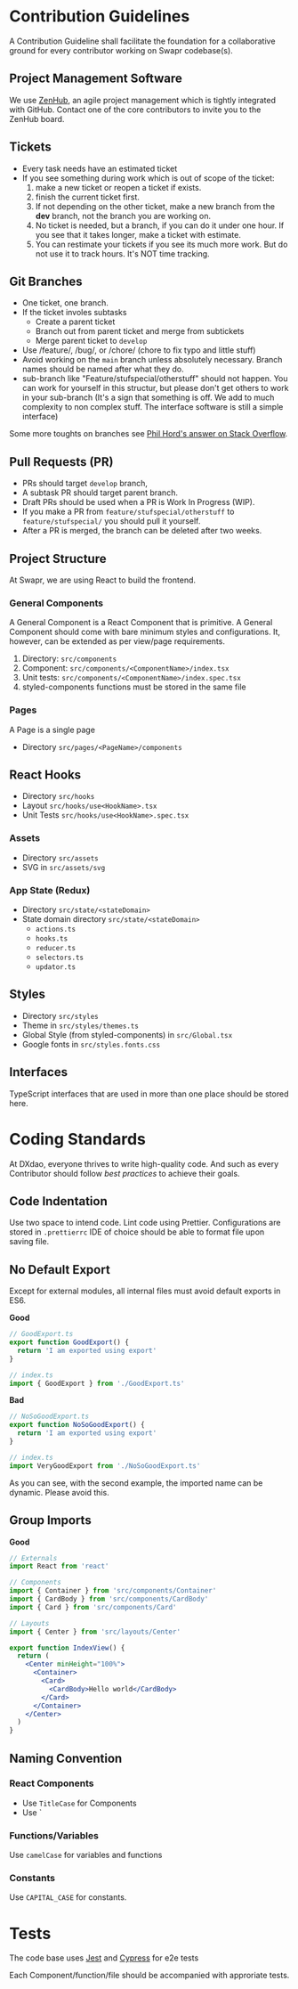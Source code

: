 # Contribution Guidelines

A Contribution Guideline shall facilitate the foundation for a collaborative ground for every contributor working on Swapr codebase(s).

## Project Management Software

We use [ZenHub](https://zenhub.com), an agile project management which is tightly integrated with GitHub. Contact one of the core contributors to invite you to the ZenHub board.

## Tickets

- Every task needs have an estimated ticket
- If you see something during work which is out of scope of the ticket:
  1. make a new ticket or reopen a ticket if exists.
  2. finish the current ticket first.
  3. If not depending on the other ticket, make a new branch from the **dev** branch, not the branch you are working on.
  4. No ticket is needed, but a branch, if you can do it under one hour. If you see that it takes longer, make a ticket with estimate.
  5. You can restimate your tickets if you see its much more work. But do not use it to track hours. It's NOT time tracking.

## Git Branches

- One ticket, one branch.
- If the ticket involes subtasks
  - Create a parent ticket
  - Branch out from parent ticket and merge from subtickets
  - Merge parent ticket to `develop`
- Use /feature/, /bug/, or /chore/ (chore to fix typo and little stuff)
- Avoid working on the `main` branch unless absolutely necessary. Branch names should be named after what they do.
- sub-branch like "Feature/stufspecial/otherstuff" should not happen. You can work for yourself in this structur, but please don't get others to work in your sub-branch (It's a sign that something is off. We add to much complexity to non complex stuff. The interface software is still a simple interface)

Some more toughts on branches see [Phil Hord's answer on Stack Overflow](https://stackoverflow.com/a/6065944/2151050).

## Pull Requests (PR)

- PRs should target `develop` branch,
- A subtask PR should target parent branch.
- Draft PRs should be used when a PR is Work In Progress (WIP).
- If you make a PR from `feature/stufspecial/otherstuff` to `feature/stufspecial/` you should pull it yourself.
- After a PR is merged, the branch can be deleted after two weeks.

## Project Structure

At Swapr, we are using React to build the frontend.

### General Components

A General Component is a React Component that is primitive. A General Component should come with bare minimum styles and configurations. It, however, can be extended as per view/page requirements.

1. Directory: `src/components`
2. Component: `src/components/<ComponentName>/index.tsx`
3. Unit tests: `src/components/<ComponentName>/index.spec.tsx`
4. styled-components functions must be stored in the same file

### Pages

A Page is a single page

- Directory `src/pages/<PageName>/components`

## React Hooks

- Directory `src/hooks`
- Layout `src/hooks/use<HookName>.tsx`
- Unit Tests `src/hooks/use<HookName>.spec.tsx`

### Assets

- Directory `src/assets`
- SVG in `src/assets/svg`

### App State (Redux)

- Directory `src/state/<stateDomain>`
- State domain directory `src/state/<stateDomain>`
  - `actions.ts`
  - `hooks.ts`
  - `reducer.ts`
  - `selectors.ts`
  - `updator.ts`

## Styles

- Directory `src/styles`
- Theme in `src/styles/themes.ts`
- Global Style (from styled-components) in `src/Global.tsx`
- Google fonts in `src/styles.fonts.css`

## Interfaces

TypeScript interfaces that are used in more than one place should be stored here.

# Coding Standards

At DXdao, everyone thrives to write high-quality code. And such as every Contributor should follow _best practices_ to achieve their goals.

## Code Indentation

Use two space to intend code. Lint code using Prettier. Configurations are stored in `.prettierrc` IDE of choice should be able to format file upon saving file.

## No Default Export

Except for external modules, all internal files must avoid default exports in ES6.

**Good**

```jsx
// GoodExport.ts
export function GoodExport() {
  return 'I am exported using export'
}

// index.ts
import { GoodExport } from './GoodExport.ts'
```

**Bad**

```jsx
// NoSoGoodExport.ts
export function NoSoGoodExport() {
  return 'I am exported using export'
}

// index.ts
import VeryGoodExport from './NoSoGoodExport.ts'
```

As you can see, with the second example, the imported name can be dynamic. Please avoid this.

## Group Imports

**Good**

```jsx
// Externals
import React from 'react'

// Components
import { Container } from 'src/components/Container'
import { CardBody } from 'src/components/CardBody'
import { Card } from 'src/components/Card'

// Layouts
import { Center } from 'src/layouts/Center'

export function IndexView() {
  return (
    <Center minHeight="100%">
      <Container>
        <Card>
          <CardBody>Hello world</CardBody>
        </Card>
      </Container>
    </Center>
  )
}
```

## Naming Convention

### React Components

- Use `TitleCase` for Components
- Use `

### Functions/Variables

Use `camelCase` for variables and functions

### Constants

Use `CAPITAL_CASE` for constants.

# Tests

The code base uses [Jest](https://jestjs.io/) and [Cypress](https://www.cypress.io/) for e2e tests

Each Component/function/file should be accompanied with approriate tests.
